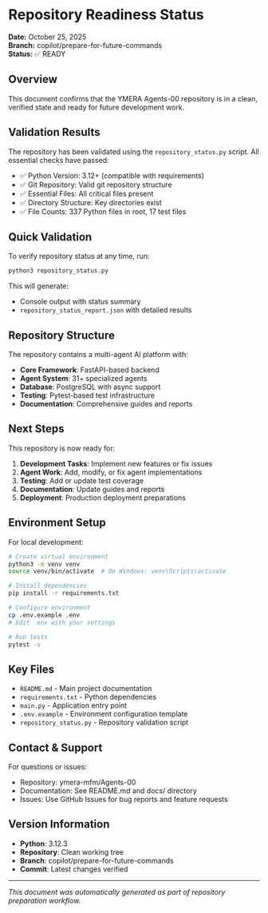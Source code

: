 # Repository Readiness Status

**Date:** October 25, 2025  
**Branch:** copilot/prepare-for-future-commands  
**Status:** ✅ READY

## Overview

This document confirms that the YMERA Agents-00 repository is in a clean, verified state and ready for future development work.

## Validation Results

The repository has been validated using the `repository_status.py` script. All essential checks have passed:

- ✅ Python Version: 3.12+ (compatible with requirements)
- ✅ Git Repository: Valid git repository structure
- ✅ Essential Files: All critical files present
- ✅ Directory Structure: Key directories exist
- ✅ File Counts: 337 Python files in root, 17 test files

## Quick Validation

To verify repository status at any time, run:

```bash
python3 repository_status.py
```

This will generate:
- Console output with status summary
- `repository_status_report.json` with detailed results

## Repository Structure

The repository contains a multi-agent AI platform with:

- **Core Framework**: FastAPI-based backend
- **Agent System**: 31+ specialized agents
- **Database**: PostgreSQL with async support
- **Testing**: Pytest-based test infrastructure
- **Documentation**: Comprehensive guides and reports

## Next Steps

This repository is now ready for:

1. **Development Tasks**: Implement new features or fix issues
2. **Agent Work**: Add, modify, or fix agent implementations
3. **Testing**: Add or update test coverage
4. **Documentation**: Update guides and reports
5. **Deployment**: Production deployment preparations

## Environment Setup

For local development:

```bash
# Create virtual environment
python3 -m venv venv
source venv/bin/activate  # On Windows: venv\Scripts\activate

# Install dependencies
pip install -r requirements.txt

# Configure environment
cp .env.example .env
# Edit .env with your settings

# Run tests
pytest -v
```

## Key Files

- `README.md` - Main project documentation
- `requirements.txt` - Python dependencies
- `main.py` - Application entry point
- `.env.example` - Environment configuration template
- `repository_status.py` - Repository validation script

## Contact & Support

For questions or issues:
- Repository: ymera-mfm/Agents-00
- Documentation: See README.md and docs/ directory
- Issues: Use GitHub Issues for bug reports and feature requests

## Version Information

- **Python**: 3.12.3
- **Repository**: Clean working tree
- **Branch**: copilot/prepare-for-future-commands
- **Commit**: Latest changes verified

---

*This document was automatically generated as part of repository preparation workflow.*
